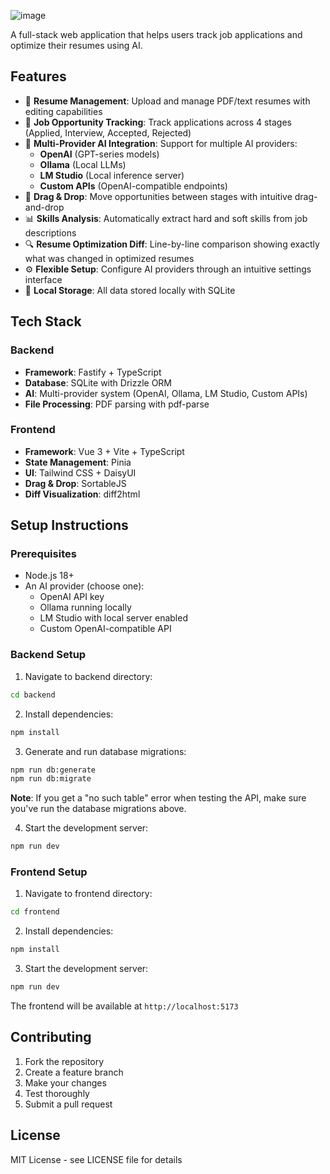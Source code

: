 ![image](https://github.com/user-attachments/assets/6a96f685-1b4f-4abc-a22e-3ac9db83ed37)


A full-stack web application that helps users track job applications and optimize their resumes using AI.

## Features

- 📄 **Resume Management**: Upload and manage PDF/text resumes with editing capabilities
- 🎯 **Job Opportunity Tracking**: Track applications across 4 stages (Applied, Interview, Accepted, Rejected)
- 🤖 **Multi-Provider AI Integration**: Support for multiple AI providers:
  - **OpenAI** (GPT-series models)
  - **Ollama** (Local LLMs)
  - **LM Studio** (Local inference server)
  - **Custom APIs** (OpenAI-compatible endpoints)
- 🎨 **Drag & Drop**: Move opportunities between stages with intuitive drag-and-drop
- 📊 **Skills Analysis**: Automatically extract hard and soft skills from job descriptions
- 🔍 **Resume Optimization Diff**: Line-by-line comparison showing exactly what was changed in optimized resumes
- ⚙️ **Flexible Setup**: Configure AI providers through an intuitive settings interface
- 💾 **Local Storage**: All data stored locally with SQLite

## Tech Stack

### Backend
- **Framework**: Fastify + TypeScript
- **Database**: SQLite with Drizzle ORM
- **AI**: Multi-provider system (OpenAI, Ollama, LM Studio, Custom APIs)
- **File Processing**: PDF parsing with pdf-parse

### Frontend
- **Framework**: Vue 3 + Vite + TypeScript
- **State Management**: Pinia
- **UI**: Tailwind CSS + DaisyUI
- **Drag & Drop**: SortableJS
- **Diff Visualization**: diff2html

## Setup Instructions

### Prerequisites
- Node.js 18+
- An AI provider (choose one):
  - OpenAI API key
  - Ollama running locally
  - LM Studio with local server enabled
  - Custom OpenAI-compatible API

### Backend Setup

1. Navigate to backend directory:
```bash
cd backend
```

2. Install dependencies:
```bash
npm install
```

3. Generate and run database migrations:
```bash
npm run db:generate
npm run db:migrate
```

**Note**: If you get a "no such table" error when testing the API, make sure you've run the database migrations above.

4. Start the development server:
```bash
npm run dev
```

### Frontend Setup

1. Navigate to frontend directory:
```bash
cd frontend
```

2. Install dependencies:
```bash
npm install
```

3. Start the development server:
```bash
npm run dev
```

The frontend will be available at `http://localhost:5173`

## Contributing

1. Fork the repository
2. Create a feature branch
3. Make your changes
4. Test thoroughly
5. Submit a pull request

## License

MIT License - see LICENSE file for details
